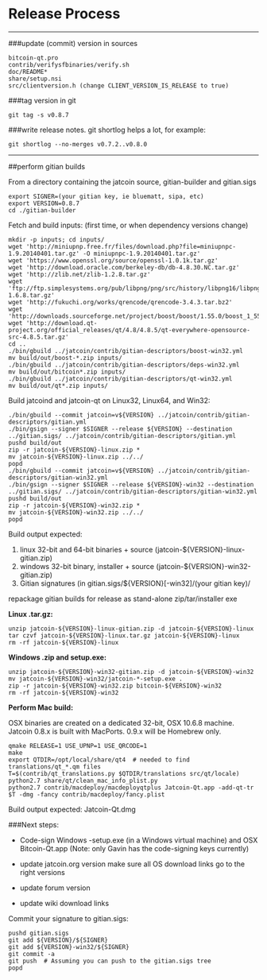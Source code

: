 Release Process
====================

* * *

###update (commit) version in sources


	bitcoin-qt.pro
	contrib/verifysfbinaries/verify.sh
	doc/README*
	share/setup.nsi
	src/clientversion.h (change CLIENT_VERSION_IS_RELEASE to true)

###tag version in git

	git tag -s v0.8.7

###write release notes. git shortlog helps a lot, for example:

	git shortlog --no-merges v0.7.2..v0.8.0

* * *

##perform gitian builds

 From a directory containing the jatcoin source, gitian-builder and gitian.sigs
  
	export SIGNER=(your gitian key, ie bluematt, sipa, etc)
	export VERSION=0.8.7
	cd ./gitian-builder

 Fetch and build inputs: (first time, or when dependency versions change)

	mkdir -p inputs; cd inputs/
	wget 'http://miniupnp.free.fr/files/download.php?file=miniupnpc-1.9.20140401.tar.gz' -O miniupnpc-1.9.20140401.tar.gz'
	wget 'https://www.openssl.org/source/openssl-1.0.1k.tar.gz'
	wget 'http://download.oracle.com/berkeley-db/db-4.8.30.NC.tar.gz'
	wget 'http://zlib.net/zlib-1.2.8.tar.gz'
	wget 'ftp://ftp.simplesystems.org/pub/libpng/png/src/history/libpng16/libpng-1.6.8.tar.gz'
	wget 'http://fukuchi.org/works/qrencode/qrencode-3.4.3.tar.bz2'
	wget 'http://downloads.sourceforge.net/project/boost/boost/1.55.0/boost_1_55_0.tar.bz2'
	wget 'http://download.qt-project.org/official_releases/qt/4.8/4.8.5/qt-everywhere-opensource-src-4.8.5.tar.gz'
	cd ..
	./bin/gbuild ../jatcoin/contrib/gitian-descriptors/boost-win32.yml
	mv build/out/boost-*.zip inputs/
	./bin/gbuild ../jatcoin/contrib/gitian-descriptors/deps-win32.yml
	mv build/out/bitcoin*.zip inputs/
	./bin/gbuild ../jatcoin/contrib/gitian-descriptors/qt-win32.yml
	mv build/out/qt*.zip inputs/

 Build jatcoind and jatcoin-qt on Linux32, Linux64, and Win32:
  
	./bin/gbuild --commit jatcoin=v${VERSION} ../jatcoin/contrib/gitian-descriptors/gitian.yml
	./bin/gsign --signer $SIGNER --release ${VERSION} --destination ../gitian.sigs/ ../jatcoin/contrib/gitian-descriptors/gitian.yml
	pushd build/out
	zip -r jatcoin-${VERSION}-linux.zip *
	mv jatcoin-${VERSION}-linux.zip ../../
	popd
	./bin/gbuild --commit jatcoin=v${VERSION} ../jatcoin/contrib/gitian-descriptors/gitian-win32.yml
	./bin/gsign --signer $SIGNER --release ${VERSION}-win32 --destination ../gitian.sigs/ ../jatcoin/contrib/gitian-descriptors/gitian-win32.yml
	pushd build/out
	zip -r jatcoin-${VERSION}-win32.zip *
	mv jatcoin-${VERSION}-win32.zip ../../
	popd

  Build output expected:

  1. linux 32-bit and 64-bit binaries + source (jatcoin-${VERSION}-linux-gitian.zip)
  2. windows 32-bit binary, installer + source (jatcoin-${VERSION}-win32-gitian.zip)
  3. Gitian signatures (in gitian.sigs/${VERSION}[-win32]/(your gitian key)/

repackage gitian builds for release as stand-alone zip/tar/installer exe

**Linux .tar.gz:**

	unzip jatcoin-${VERSION}-linux-gitian.zip -d jatcoin-${VERSION}-linux
	tar czvf jatcoin-${VERSION}-linux.tar.gz jatcoin-${VERSION}-linux
	rm -rf jatcoin-${VERSION}-linux

**Windows .zip and setup.exe:**

	unzip jatcoin-${VERSION}-win32-gitian.zip -d jatcoin-${VERSION}-win32
	mv jatcoin-${VERSION}-win32/jatcoin-*-setup.exe .
	zip -r jatcoin-${VERSION}-win32.zip bitcoin-${VERSION}-win32
	rm -rf jatcoin-${VERSION}-win32

**Perform Mac build:**

  OSX binaries are created on a dedicated 32-bit, OSX 10.6.8 machine.
  Jatcoin 0.8.x is built with MacPorts.  0.9.x will be Homebrew only.

	qmake RELEASE=1 USE_UPNP=1 USE_QRCODE=1
	make
	export QTDIR=/opt/local/share/qt4  # needed to find translations/qt_*.qm files
	T=$(contrib/qt_translations.py $QTDIR/translations src/qt/locale)
	python2.7 share/qt/clean_mac_info_plist.py
	python2.7 contrib/macdeploy/macdeployqtplus Jatcoin-Qt.app -add-qt-tr $T -dmg -fancy contrib/macdeploy/fancy.plist

 Build output expected: Jatcoin-Qt.dmg

###Next steps:

* Code-sign Windows -setup.exe (in a Windows virtual machine) and
  OSX Bitcoin-Qt.app (Note: only Gavin has the code-signing keys currently)

* update jatcoin.org version
  make sure all OS download links go to the right versions

* update forum version

* update wiki download links

Commit your signature to gitian.sigs:

	pushd gitian.sigs
	git add ${VERSION}/${SIGNER}
	git add ${VERSION}-win32/${SIGNER}
	git commit -a
	git push  # Assuming you can push to the gitian.sigs tree
	popd

